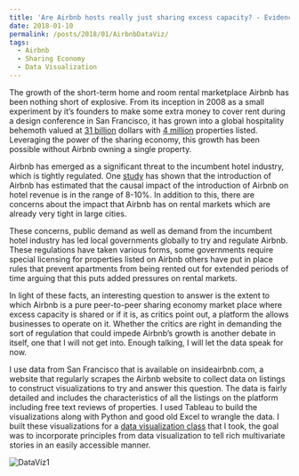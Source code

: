 ```yaml
---
title: 'Are Airbnb hosts really just sharing excess capacity? - Evidence from San Franscico'
date: 2018-01-10
permalink: /posts/2018/01/AirbnbDataViz/
tags:
  - Airbnb
  - Sharing Economy
  - Data Visualization
---
```


The growth of the short-term home and room rental marketplace Airbnb has been nothing short of explosive. From its inception in 2008 as a small experiment by it’s founders to make some extra money to cover rent during a design conference in San Francisco, it has grown into a global hospitality behemoth valued at [31 billion](https://techcrunch.com/2017/03/09/airbnb-closes-1b-round-at-31b-valuation-profitable-as-of-2h-2016-no-plans-for-ipo/.) dollars with [4 million](http://www.businessinsider.com/airbnb-total-worldwide-listings-2017-8) properties listed. Leveraging the power of the sharing economy, this growth has been possible without Airbnb owning a single property. 

Airbnb has emerged as a significant threat to the incumbent hotel industry, which is tightly regulated. One [study](http://people.bu.edu/zg/publications/airbnb.pdf) has shown that the introduction of Airbnb has estimated that the causal impact of the introduction of Airbnb on hotel revenue is in the range of 8-10%. In addition to this, there are concerns about the impact that Airbnb has on rental markets which are already very tight in large cities. 

These concerns, public demand as well as demand from the incumbent hotel industry has led local governments globally to try and regulate Airbnb. These regulations have taken various forms, some governments require special licensing for properties listed on Airbnb others have put in place rules that prevent apartments from being rented out for extended periods of time arguing that this puts added pressures on rental markets. 

In light of these facts, an interesting question to answer is the extent to which Airbnb is a pure peer-to-peer sharing economy market place where excess capacity is shared or if it is, as critics point out, a platform the allows businesses to operate on it. Whether the critics are right in demanding the sort of regulation that could impede Airbnb’s growth is another debate in itself, one that I will not get into. Enough talking, I will let the data speak for now. 

I use data from San Francisco that is available on insideairbnb.com, a website that regularly scrapes the Airbnb website to collect data on listings to construct visualizations to try and answer this question. The data is fairly detailed and includes the characteristics of all the listings on the platform including free text reviews of properties. I used Tableau to build the visualizations along with Python and good old Excel to wrangle the data. I built these visualizations for a [data visualization class](http://graphics.cs.wisc.edu/WP/vis17/syllabus/) that I took, the goal was to incorporate principles from data visualization to tell rich multivariate stories in an easily accessible manner. 

![DataViz1](vananth.github.io/images/DataViz1.png)




